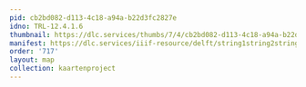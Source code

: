 ```yaml
---
pid: cb2bd082-d113-4c18-a94a-b22d3fc2827e
idno: TRL-12.4.1.6
thumbnail: https://dlc.services/thumbs/7/4/cb2bd082-d113-4c18-a94a-b22d3fc2827e/full/400,339/0/default.jpg
manifest: https://dlc.services/iiif-resource/delft/string1string2string3/kaartenproject-2007/TRL-12.4.1.6
order: '717'
layout: map
collection: kaartenproject
---
```

